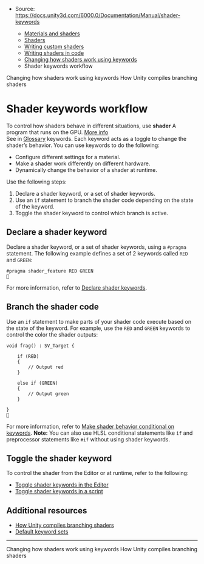 * Source: https://docs.unity3d.com/6000.0/Documentation/Manual/shader-keywords

  * [Materials and shaders](https://docs.unity3d.com/6000.0/Documentation/Manual/materials-and-shaders.html)
  * [Shaders](https://docs.unity3d.com/6000.0/Documentation/Manual/Shaders.html)
  * [Writing custom shaders](https://docs.unity3d.com/6000.0/Documentation/Manual/writing-custom-shaders.html)
  * [Writing shaders in code](https://docs.unity3d.com/6000.0/Documentation/Manual/shader-writing.html)
  * [Changing how shaders work using keywords](https://docs.unity3d.com/6000.0/Documentation/Manual/SL-MultipleProgramVariants.html)
  * Shader keywords workflow


[](https://docs.unity3d.com/6000.0/Documentation/Manual/SL-MultipleProgramVariants.html)
Changing how shaders work using keywords
[](https://docs.unity3d.com/6000.0/Documentation/Manual/shader-conditionals-choose-a-type.html)
How Unity compiles branching shaders
# Shader keywords workflow
To control how shaders behave in different situations, use **shader** A program that runs on the GPU. [More info](https://docs.unity3d.com/6000.0/Documentation/Manual/Shaders.html)  
See in [Glossary](https://docs.unity3d.com/6000.0/Documentation/Manual/Glossary.html#Shader) keywords. Each keyword acts as a toggle to change the shader’s behavior.
You can use keywords to do the following:
  * Configure different settings for a material.
  * Make a shader work differently on different hardware.
  * Dynamically change the behavior of a shader at runtime.


Use the following steps:
  1. Declare a shader keyword, or a set of shader keywords.
  2. Use an `if` statement to branch the shader code depending on the state of the keyword.
  3. Toggle the shader keyword to control which branch is active.


## Declare a shader keyword
Declare a shader keyword, or a set of shader keywords, using a `#pragma` statement. The following example defines a set of 2 keywords called `RED` and `GREEN`:
```
#pragma shader_feature RED GREEN

```

For more information, refer to [Declare shader keywords](https://docs.unity3d.com/6000.0/Documentation/Manual/SL-MultipleProgramVariants-declare.html).
## Branch the shader code
Use an `if` statement to make parts of your shader code execute based on the state of the keyword. For example, use the `RED` and `GREEN` keywords to control the color the shader outputs:
```
void frag() : SV_Target {

    if (RED)
    {
        // Output red
    }
    
    else if (GREEN)
    {
        // Output green
    }

}

```

For more information, refer to [Make shader behavior conditional on keywords](https://docs.unity3d.com/6000.0/Documentation/Manual/SL-MultipleProgramVariants-make-conditionals.html).
**Note:** You can also use HLSL conditional statements like `if` and preprocessor statements like `#if` without using shader keywords.
## Toggle the shader keyword
To control the shader from the Editor or at runtime, refer to the following:
  * [Toggle shader keywords in the Editor](https://docs.unity3d.com/6000.0/Documentation/Manual/shader-keywords-material-inspector.html)
  * [Toggle shader keywords in a script](https://docs.unity3d.com/6000.0/Documentation/Manual/shader-keywords-scripts.html)


## Additional resources
  * [How Unity compiles branching shaders](https://docs.unity3d.com/6000.0/Documentation/Manual/shader-conditionals-choose-a-type.html)
  * [Default keyword sets](https://docs.unity3d.com/6000.0/Documentation/Manual/shaders-keywords-built-in)


* * *
[](https://docs.unity3d.com/6000.0/Documentation/Manual/SL-MultipleProgramVariants.html)
Changing how shaders work using keywords
[](https://docs.unity3d.com/6000.0/Documentation/Manual/shader-conditionals-choose-a-type.html)
How Unity compiles branching shaders
